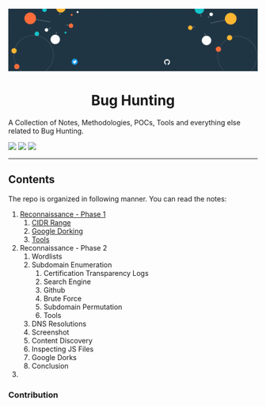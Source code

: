 ![](Notes/assets/banner.gif)

<div align = "center"> <h1> Bug Hunting   </h1></div>
A Collection of Notes, Methodologies, POCs, Tools and everything else related to Bug Hunting. 

![](https://img.shields.io/twitter/follow/IamLucif3r_?style=social)  ![](https://img.shields.io/github/followers/IamLucif3r?label=Follow%20Me&style=social) ![](https://img.shields.io/badge/Contribuitions-Welcome-brightgreen)
<hr>

## Contents
The repo is organized in following manner. You can read the notes: 
1. [Reconnaissance - Phase 1](https://github.com/IamLucif3r/Bug-Hunting/blob/main/Notes/Reconnaissance-%20Phase1.md)
	1. [CIDR Range](https://github.com/IamLucif3r/Bug-Hunting/blob/main/Notes/Reconnaissance-%20Phase1.md)
	2. [Google Dorking](https://github.com/IamLucif3r/Bug-Hunting/blob/main/Notes/Reconnaissance-%20Phase1.md)
	3. [Tools](https://github.com/IamLucif3r/Bug-Hunting/blob/main/Notes/Reconnaissance-%20Phase1.md)
2. Reconnaissance - Phase 2
	1. Wordlists
	2. Subdomain Enumeration
		1. Certification Transparency Logs
		2. Search Engine
		3. Github
		4. Brute Force
		5. Subdomain Permutation
		6. Tools
	3. DNS Resolutions
	4. Screenshot
	5. Content Discovery
	6. Inspecting JS Files
	7. Google Dorks
	8. Conclusion
3. 


### Contribution 
